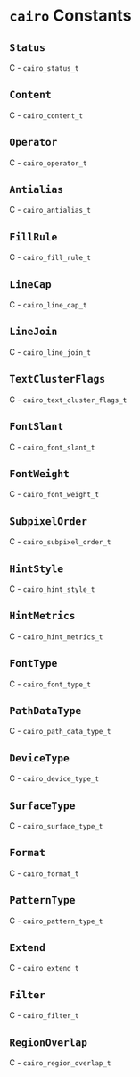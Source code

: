 # `cairo` Constants

## `Status`



C - `cairo_status_t`

## `Content`



C - `cairo_content_t`

## `Operator`



C - `cairo_operator_t`

## `Antialias`



C - `cairo_antialias_t`

## `FillRule`



C - `cairo_fill_rule_t`

## `LineCap`



C - `cairo_line_cap_t`

## `LineJoin`



C - `cairo_line_join_t`

## `TextClusterFlags`



C - `cairo_text_cluster_flags_t`

## `FontSlant`



C - `cairo_font_slant_t`

## `FontWeight`



C - `cairo_font_weight_t`

## `SubpixelOrder`



C - `cairo_subpixel_order_t`

## `HintStyle`



C - `cairo_hint_style_t`

## `HintMetrics`



C - `cairo_hint_metrics_t`

## `FontType`



C - `cairo_font_type_t`

## `PathDataType`



C - `cairo_path_data_type_t`

## `DeviceType`



C - `cairo_device_type_t`

## `SurfaceType`



C - `cairo_surface_type_t`

## `Format`



C - `cairo_format_t`

## `PatternType`



C - `cairo_pattern_type_t`

## `Extend`



C - `cairo_extend_t`

## `Filter`



C - `cairo_filter_t`

## `RegionOverlap`



C - `cairo_region_overlap_t`

